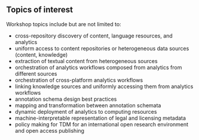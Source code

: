Topics of interest
------------------

Workshop topics include but are not limited to:

* cross-repository discovery of content, language resources, and analytics
* uniform access to content repositories or heterogeneous data sources (content, knowledge)
* extraction of textual content from heterogeneous sources
* orchestration of analytics workflows composed from analytics from different sources
* orchestration of cross-platform analytics workflows
* linking knowledge sources and uniformly accessing them from analytics workflows
* annotation schema design best practices
* mapping and transformation between annotation schemata
* dynamic deployment of analytics to computing resources
* machine-interpretable representation of legal and licensing metadata
* policy making for TDM for an international open research environment and open access publishing
